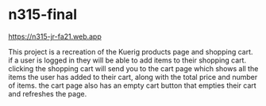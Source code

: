 # n315-final
 https://n315-jr-fa21.web.app
 
 This project is a recreation of the Kuerig products page and shopping cart. if a user is logged in they will be able to add items to their shopping cart. clicking the shopping cart will send you to the cart page which shows all the items the user has added to their cart, along with the total price and number of items. the cart page also has an empty cart button that empties their cart and refreshes the page. 
